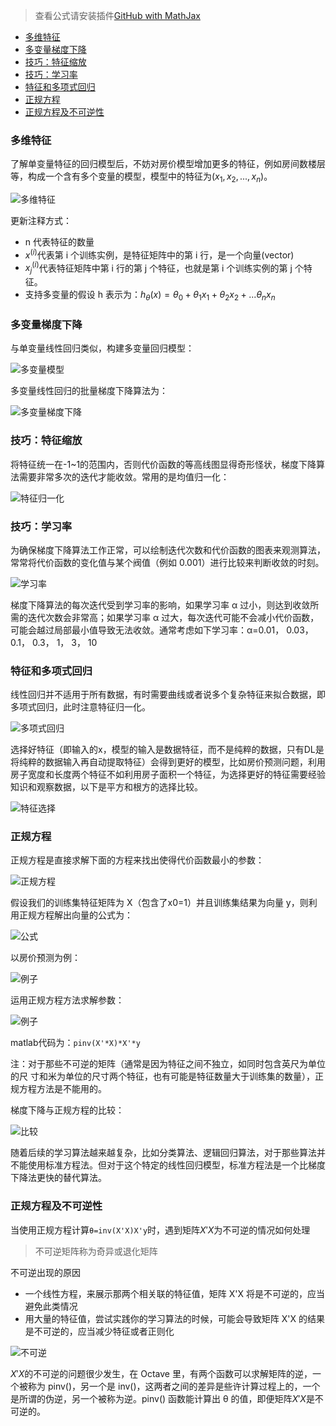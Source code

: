 > 查看公式请安装插件[GitHub with MathJax](https://chrome.google.com/webstore/detail/github-with-mathjax/ioemnmodlmafdkllaclgeombjnmnbima)
<!-- TOC -->

- [多维特征](#多维特征)
- [多变量梯度下降](#多变量梯度下降)
- [技巧：特征缩放](#技巧特征缩放)
- [技巧：学习率](#技巧学习率)
- [特征和多项式回归](#特征和多项式回归)
- [正规方程](#正规方程)
- [正规方程及不可逆性](#正规方程及不可逆性)

<!-- /TOC -->
### 多维特征
了解单变量特征的回归模型后，不妨对房价模型增加更多的特征，例如房间数楼层等，构成一个含有多个变量的模型，模型中的特征为$(x_1,x_2,...,x_n)$。

![多维特征](image/3-1.png)

更新注释方式：
- n 代表特征的数量
- $x^{(i)}$代表第 i 个训练实例，是特征矩阵中的第 i 行，是一个向量(vector)
- $x^{(i)}_j$代表特征矩阵中第 i 行的第 j 个特征，也就是第 i 个训练实例的第 j 个特征。
- 支持多变量的假设 h 表示为：$h_θ(x)=θ_0+θ_1x_1+θ_2x_2+...θ_nx_n$

### 多变量梯度下降
与单变量线性回归类似，构建多变量回归模型：

![多变量模型](image/3-2.png)

多变量线性回归的批量梯度下降算法为：

![多变量梯度下降](image/3-3.png)

### 技巧：特征缩放
将特征统一在-1~1的范围内，否则代价函数的等高线图显得奇形怪状，梯度下降算法需要非常多次的迭代才能收敛。常用的是均值归一化：

![特征归一化](image/3-4.png)

### 技巧：学习率
为确保梯度下降算法工作正常，可以绘制迭代次数和代价函数的图表来观测算法，常常将代价函数的变化值与某个阀值（例如 0.001）进行比较来判断收敛的时刻。

![学习率](image/3-5.png)

梯度下降算法的每次迭代受到学习率的影响，如果学习率 α 过小，则达到收敛所需的迭代次数会非常高；如果学习率 α 过大，每次迭代可能不会减小代价函数，可能会越过局部最小值导致无法收敛。通常考虑如下学习率：α=0.01， 0.03， 0.1， 0.3， 1， 3， 10

### 特征和多项式回归
线性回归并不适用于所有数据，有时需要曲线或者说多个复杂特征来拟合数据，即多项式回归，此时注意特征归一化。

![多项式回归](image/3-6.png)

选择好特征（即输入的x，模型的输入是数据特征，而不是纯粹的数据，只有DL是将纯粹的数据输入再自动提取特征）会得到更好的模型，比如房价预测问题，利用房子宽度和长度两个特征不如利用房子面积一个特征，为选择更好的特征需要经验知识和观察数据，以下是平方和根方的选择比较。

![特征选择](image/3-7.png)

### 正规方程
正规方程是直接求解下面的方程来找出使得代价函数最小的参数：

![正规方程](image/3-8.png)

假设我们的训练集特征矩阵为 X（包含了x0=1）并且训练集结果为向量 y，则利用正规方程解出向量的公式为：

![公式](image/3-9.png)

以房价预测为例：

![例子](image/3-10.png)

运用正规方程方法求解参数：

![例子](image/3-11.png)

matlab代码为：`pinv(X'*X)*X'*y`

注：对于那些不可逆的矩阵（通常是因为特征之间不独立，如同时包含英尺为单位的尺
寸和米为单位的尺寸两个特征，也有可能是特征数量大于训练集的数量），正规方程方法是不能用的。

梯度下降与正规方程的比较：

![比较](image/3-12.png)

随着后续的学习算法越来越复杂，比如分类算法、逻辑回归算法，对于那些算法并不能使用标准方程法。但对于这个特定的线性回归模型，标准方程法是一个比梯度下降法更快的替代算法。

### 正规方程及不可逆性
当使用正规方程计算`θ=inv(X'X)X'y`时，遇到矩阵$X'X$为不可逆的情况如何处理

> 不可逆矩阵称为奇异或退化矩阵

不可逆出现的原因

-  一个线性方程，来展示那两个相关联的特征值，矩阵 X'X 将是不可逆的，应当避免此类情况
-  用大量的特征值，尝试实践你的学习算法的时候，可能会导致矩阵 X'X 的结果是不可逆的，应当减少特征或者正则化

![不可逆](image/3-13.png)

$X'X$的不可逆的问题很少发生，在 Octave 里，有两个函数可以求解矩阵的逆，一个被称为 pinv()，另一个是 inv()，这两者之间的差异是些许计算过程上的，一个是所谓的伪逆，另一个被称为逆。pinv() 函数能计算出 θ 的值，即便矩阵$X'X$是不可逆的。